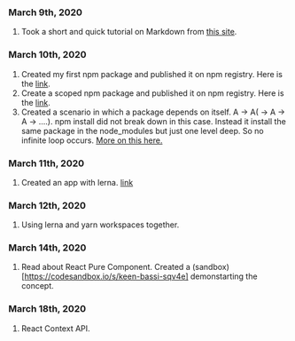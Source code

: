 ### March 9th, 2020

1. Took a short and quick tutorial on Markdown from [this site](www.markdowntutorial.com).

### March 10th, 2020

1. Created my first npm package and published it on npm registry. Here is the [link](https://www.npmjs.com/package/super-basic-math-utils).
2. Create a scoped npm package and published it on npm registry. Here is the [link](https://www.npmjs.com/package/@mohindersaluja/basic-math-utils).
3. Created a scenario in which a package depends on itself. A -> A( -> A -> A -> ....). npm install did not break down in this case. Instead  it install the same package in the node_modules but just one level deep. So no infinite loop occurs. [More on this here.](https://docs.npmjs.com/cli-commands/install.html#limitations-of-npms-install-algorithm)

### March 11th, 2020

1. Created an app with lerna. [link](https://github.com/mohinderps/math-app-with-lerna)

### March 12th, 2020

1. Using lerna and yarn workspaces together.

### March 14th, 2020

1. Read about React Pure Component. Created a (sandbox)[https://codesandbox.io/s/keen-bassi-sqv4e] demonstarting the concept.

### March 18th, 2020

1. React Context API.
